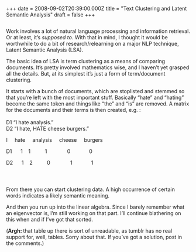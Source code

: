 +++
date = 2008-09-02T20:39:00.000Z
title = "Text Clustering and Latent Semantic Analysis"
draft = false
+++


<div><p><img src="" /></p>
<p>Work involves a lot of natural language processing and information retrieval. Or at least, it&#8217;s <i>supposed to</i>. With that in mind, I thought it would be worthwhile to do a bit of research/relearning on a major NLP technique, Latent Semantic Analysis (LSA).</p>
<p>The basic idea of LSA is term clustering as a means of comparing documents. It&#8217;s pretty involved mathematics wise, and I haven&#8217;t yet grasped all the details. But, at its simplest it&#8217;s just a form of term/document clustering.</p>
<p>It starts with a bunch of documents, which are stoplisted and stemmed so that you&#8217;re left with the most important stuff. Basically &#8220;hate&#8221; and &#8220;hating&#8221; become the same token and things like &#8220;the&#8221; and &#8220;is&#8221; are removed. A matrix for the documents and their terms is then created, e.g.&#160;:<br /><br />D1 &#8220;I hate analysis.&#8221;<br />D2 &#8220;I hate, HATE cheese burgers.&#8221;</p>
<p>I     hate     analysis     cheese     burgers</p>
<p>D1      1    1          1              0             0</p>
<p>D2      1    2          0              1             1</p>
<p><img src="" /></p>
<p><img src="" /></p>
<p><img src="" /></p>
<p>From there you can start clustering data. A high occurrence of certain words indicates a likely semantic meaning.</p>
<p>And then you run up into the linear algebra. Since I barely remember what an eigenvector is, I&#8217;m still working on that part. I&#8217;ll continue blathering on this when and if I&#8217;ve got that sorted.</p>
<p>(<b>Argh: </b>that table up there is sort of unreadable, as tumblr has no real support for, well, tables. Sorry about that. If you&#8217;ve got a solution, post in the comments.)</p></div>

